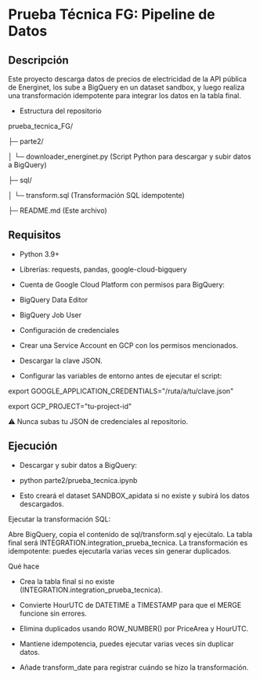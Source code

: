 # Prueba Técnica FG: Pipeline de Datos
## Descripción

Este proyecto descarga datos de precios de electricidad de la API pública de Energinet, los sube a BigQuery en un dataset sandbox, y luego realiza una transformación idempotente para integrar los datos en la tabla final.

- Estructura del repositorio

prueba_tecnica_FG/

├─ parte2/

  │   └─ downloader_energinet.py (Script Python para descargar y subir datos a BigQuery)
  
├─ sql/

  │ └─ transform.sql (Transformación SQL idempotente)

├─ README.md (Este archivo)


## Requisitos

- Python 3.9+

- Librerías: requests, pandas, google-cloud-bigquery

- Cuenta de Google Cloud Platform con permisos para BigQuery:

- BigQuery Data Editor

- BigQuery Job User

- Configuración de credenciales

- Crear una Service Account en GCP con los permisos mencionados.

- Descargar la clave JSON.

- Configurar las variables de entorno antes de ejecutar el script:

export GOOGLE_APPLICATION_CREDENTIALS="/ruta/a/tu/clave.json"

export GCP_PROJECT="tu-project-id"

⚠️ Nunca subas tu JSON de credenciales al repositorio.

## Ejecución

- Descargar y subir datos a BigQuery:

- python parte2/prueba_tecnica.ipynb

- Esto creará el dataset SANDBOX_apidata si no existe y subirá los datos descargados.

Ejecutar la transformación SQL:

Abre BigQuery, copia el contenido de sql/transform.sql y ejecútalo.
La tabla final será INTEGRATION.integration_prueba_tecnica.
La transformación es idempotente: puedes ejecutarla varias veces sin generar duplicados.

Qué hace

- Crea la tabla final si no existe (INTEGRATION.integration_prueba_tecnica).

- Convierte HourUTC de DATETIME a TIMESTAMP para que el MERGE funcione sin errores.

- Elimina duplicados usando ROW_NUMBER() por PriceArea y HourUTC.

- Mantiene idempotencia, puedes ejecutar varias veces sin duplicar datos.

- Añade transform_date para registrar cuándo se hizo la transformación.
